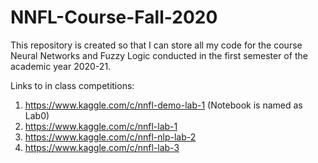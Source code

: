 # NNFL-Course-Fall-2020

This repository is created so that I can store all my code for the course Neural Networks and Fuzzy Logic conducted in the first semester of the academic year 2020-21. 

Links to in class competitions:
1. https://www.kaggle.com/c/nnfl-demo-lab-1 (Notebook is named as Lab0)
2. https://www.kaggle.com/c/nnfl-lab-1
3. https://www.kaggle.com/c/nnfl-nlp-lab-2
4. https://www.kaggle.com/c/nnfl-lab-3
